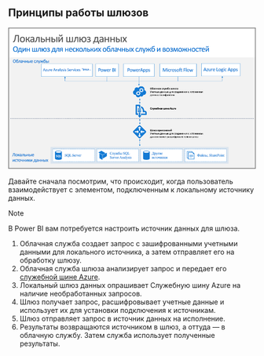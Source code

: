 ## <a name="how-the-gateway-works"></a>Принципы работы шлюзов
![On-prem-data-gateway-how-it-works](./media/gateway-onprem-how-it-works-include/on-prem-data-gateway-how-it-works.png)

Давайте сначала посмотрим, что происходит, когда пользователь взаимодействует с элементом, подключенным к локальному источнику данных. 

> [!NOTE]
> В Power BI вам потребуется настроить источник данных для шлюза.

1. Облачная служба создает запрос с зашифрованными учетными данными для локального источника, а затем отправляет его на обработку шлюзу.
2. Облачная служба шлюза анализирует запрос и передает его [служебной шине Azure](/azure/service-bus-messaging/service-bus-messaging-overview/).
3. Локальный шлюз данных опрашивает Служебную шину Azure на наличие необработанных запросов.
4. Шлюз получает запрос, расшифровывает учетные данные и использует их для установки подключения к источникам.
5. Шлюз отправляет запрос в источник данных на исполнение.
6. Результаты возвращаются источником в шлюз, а оттуда — в облачную службу. Затем служба использует полученные результаты.

